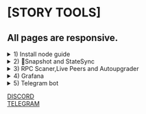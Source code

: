 # [STORY TOOLS]

## All pages are responsive.

<details>
  <summary>1) Install node guide</summary>
  [Manual and Auto Installation](https://snapshots.tarabukin.work/installation.html)  <br>
  The page has copy buttons, automatic replacement of Story and Geth ports, automatic replacement of service names.   
  Fresh peers are loading

  ![install guide](https://raw.githubusercontent.com/tarabukinivan/story_files/refs/heads/main/images/installstory.png)
  
</details>

<details>
  <summary>2) 🔗Snapshot and StateSync</summary>
[Snap and State](https://snapshots.tarabukin.work/)  
  
The snapshot is updated every 15 hours. <br>
It has a counter for the next update, the height of the snapshot and the time of the snapshot. The service has an automatic change of the service name

![Snap and State](https://raw.githubusercontent.com/tarabukinivan/story_files/refs/heads/main/images/snapshot4.png)

</details>

<details>
  <summary>3) RPC Scaner,Live Peers and Autoupgrader</summary>
[RPC Scaner and Live Peers](https://snapshots.tarabukin.work/tools.html)  

RPC and peers are updated every 5 hours. <br>The script requires you to input the height and the update version. It creates an automatic update script to be executed once the specified height is reached.


  
![RPC Scaner](https://raw.githubusercontent.com/tarabukinivan/story_files/refs/heads/main/images/rpcscaner.png)

</details>

<details>
  <summary>4) Grafana</summary>
Instructions for installing the Grafana monitoring and alerting system. Dashboard made specifically for Story. Compares block height with API block, Network information, Checks synchronization, jail, etc. Sends notification to Telegram 
  
[Grafana Instruction](https://github.com/tarabukinivan/story_files/blob/main/grafana_install_guide.md)   

[Demo:](https://grafana.tarabukin.work/)  
  
![grafana](https://raw.githubusercontent.com/tarabukinivan/story_files/refs/heads/main/images/grafana4.png)

</details>

<details>
  <summary>5) Telegram bot </summary>
The bot monitors the operation of the RPC, the number of peers for Story and Geth.
It checks the Story API. If the API is operational, the command '/storyapiinfo' becomes available, which displays the network height, the total number of validators, the number of active validators, and some network parameters. It compares the node height with the API height. If the node height lags by 300 blocks, it sends a notification to the chat.<br>  
When the proposal comes out, I will add tracking of the proposal and voting from the bot.

Available commands:
 * status - displays full information about the RPC.
 * df - displays information about HDD.
 * free - displays information about RAM.
 * peers - information about Story and Geth peers.
 * nodeheight - the height of the node.
 * storyapiinfo - network information from the Story API.

[Install guide](https://github.com/tarabukinivan/storybot)

![bot](https://raw.githubusercontent.com/tarabukinivan/story_files/refs/heads/main/images/storybot.png)

</details>

[DISCORD](https://discordapp.com/users/810477748614332437) \
[TELEGRAM](https://t.me/tarabukinivan)
